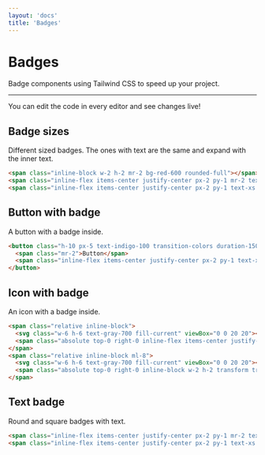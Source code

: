 ```yaml
---
layout: 'docs'
title: 'Badges'
---
```


# Badges

Badge components using Tailwind CSS to speed up your project.

---

You can edit the code in every editor and see changes live!

## Badge sizes

Different sized badges. The ones with text are the same and expand with the inner text.

```html live=true
<span class="inline-block w-2 h-2 mr-2 bg-red-600 rounded-full"></span>
<span class="inline-flex items-center justify-center px-2 py-1 mr-2 text-xs font-bold leading-none text-red-100 bg-red-600 rounded-full">9</span>
<span class="inline-flex items-center justify-center px-2 py-1 text-xs font-bold leading-none text-red-100 bg-red-600 rounded-full">99+</span>
```

## Button with badge

A button with a badge inside.

```html live=true
<button class="h-10 px-5 text-indigo-100 transition-colors duration-150 bg-indigo-700 rounded-lg focus:shadow-outline hover:bg-indigo-800">
  <span class="mr-2">Button</span>
  <span class="inline-flex items-center justify-center px-2 py-1 text-xs font-bold leading-none text-red-100 bg-red-600 rounded-full">9</span>
</button>
```

## Icon with badge

An icon with a badge inside.

```html live=true
<span class="relative inline-block">
  <svg class="w-6 h-6 text-gray-700 fill-current" viewBox="0 0 20 20"><path d="M18 5v8a2 2 0 01-2 2h-5l-5 4v-4H4a2 2 0 01-2-2V5a2 2 0 012-2h12a2 2 0 012 2zM7 8H5v2h2V8zm2 0h2v2H9V8zm6 0h-2v2h2V8z" clip-rule="evenodd" fill-rule="evenodd"></path></svg>
  <span class="absolute top-0 right-0 inline-flex items-center justify-center px-2 py-1 text-xs font-bold leading-none text-red-100 transform translate-x-1/2 -translate-y-1/2 bg-red-600 rounded-full">99</span>
</span>
<span class="relative inline-block ml-8">
  <svg class="w-6 h-6 text-gray-700 fill-current" viewBox="0 0 20 20"><path d="M18 5v8a2 2 0 01-2 2h-5l-5 4v-4H4a2 2 0 01-2-2V5a2 2 0 012-2h12a2 2 0 012 2zM7 8H5v2h2V8zm2 0h2v2H9V8zm6 0h-2v2h2V8z" clip-rule="evenodd" fill-rule="evenodd"></path></svg>
  <span class="absolute top-0 right-0 inline-block w-2 h-2 transform translate-x-1/2 -translate-y-1/2 bg-red-600 rounded-full"></span>
</span>
```

## Text badge

Round and square badges with text.

```html live=true
<span class="inline-flex items-center justify-center px-2 py-1 mr-2 text-xs font-bold leading-none text-red-100 bg-red-600 rounded-full">NEW</span>
<span class="inline-flex items-center justify-center px-2 py-1 text-xs font-bold leading-none text-indigo-100 bg-indigo-700 rounded">NEW</span>
```
